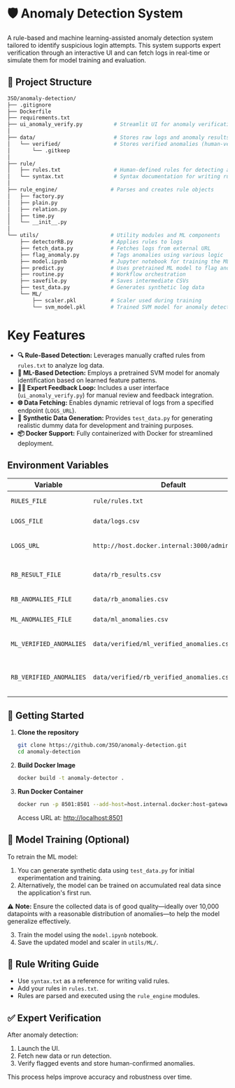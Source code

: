 # 🛡️ Anomaly Detection System

A rule-based and machine learning-assisted anomaly detection system tailored to identify suspicious login attempts. This system supports expert verification through an interactive UI and can fetch logs in real-time or simulate them for model training and evaluation.

## 📁 Project Structure
```bash
3SO/anomaly-detection/
├── .gitignore
├── Dockerfile
├── requirements.txt
├── ui_anomaly_verify.py          # Streamlit UI for anomaly verification
│
├── data/                         # Stores raw logs and anomaly results
│   └── verified/                 # Stores verified anomalies (human-verified)
│       └── .gitkeep
│
├── rule/
│   ├── rules.txt                 # Human-defined rules for detecting anomalies
│   └── syntax.txt                # Syntax documentation for writing rules
│
├── rule_engine/                 # Parses and creates rule objects
│   ├── factory.py
│   ├── plain.py
│   ├── relation.py
│   ├── time.py
│   └── __init__.py
│
└── utils/                       # Utility modules and ML components
    ├── detectorRB.py            # Applies rules to logs
    ├── fetch_data.py            # Fetches logs from external URL
    ├── flag_anomaly.py          # Tags anomalies using various logic
    ├── model.ipynb              # Jupyter notebook for training the ML model
    ├── predict.py               # Uses pretrained ML model to flag anomalies
    ├── routine.py               # Workflow orchestration
    ├── savefile.py              # Saves intermediate CSVs
    ├── test_data.py             # Generates synthetic log data
    └── ML/
        ├── scaler.pkl           # Scaler used during training
        └── svm_model.pkl        # Trained SVM model for anomaly detection
```

# Key Features

* **🔍 Rule-Based Detection:** Leverages manually crafted rules from `rules.txt` to analyze log data.
* **🤖 ML-Based Detection:** Employs a pretrained SVM model for anomaly identification based on learned feature patterns.
* **🧑‍💻 Expert Feedback Loop:** Includes a user interface (`ui_anomaly_verify.py`) for manual review and feedback integration.
* **🌐 Data Fetching:** Enables dynamic retrieval of logs from a specified endpoint (`LOGS_URL`).
* **🧪 Synthetic Data Generation:** Provides `test_data.py` for generating realistic dummy data for development and training purposes.
* **📦 Docker Support:** Fully containerized with Docker for streamlined deployment.

## Environment Variables

| Variable                | Default                          | Description                                            |
|-------------------------|----------------------------------|--------------------------------------------------------|
| `RULES_FILE`            | `rule/rules.txt`                 | Path to rule definitions                               |
| `LOGS_FILE`             | `data/logs.csv`                  | Fallback log file location                             |
| `LOGS_URL`              | `http://host.docker.internal:3000/admin/logins` | Endpoint to fetch login logs                           |
| `RB_RESULT_FILE`        | `data/rb_results.csv`            | Rule-based detection result                            |
| `RB_ANOMALIES_FILE`     | `data/rb_anomalies.csv`          | Rule-based anomalies                                   |
| `ML_ANOMALIES_FILE`     | `data/ml_anomalies.csv`          | ML-based anomalies                                      |
| `ML_VERIFIED_ANOMALIES` | `data/verified/ml_verified_anomalies.csv` | Expert Verified ML anomalies                                 |
| `RB_VERIFIED_ANOMALIES` | `data/verified/rb_verified_anomalies.csv` | Expert Verified rule-based anomalies                         |

## 🚀 Getting Started

1. **Clone the repository**
   ```bash
   git clone https://github.com/3SO/anomaly-detection.git
   cd anomaly-detection
   ```
2. **Build Docker Image**
    ```bash
    docker build -t anomaly-detector .
    ```
3. **Run Docker Container**
    ```bash
    docker run -p 8501:8501 --add-host=host.internal.docker:host-gateway anomaly-detector
    ```
    Access URL at: [http://localhost:8501](http://localhost:8501)

## 🧠 Model Training (Optional)

To retrain the ML model:

1. You can generate synthetic data using `test_data.py` for initial experimentation and training.
2. Alternatively, the model can be trained on accumulated real data since the application's first run.

⚠️ **Note:** Ensure the collected data is of good quality—ideally over 10,000 datapoints with a reasonable distribution of anomalies—to help the model generalize effectively.

3. Train the model using the `model.ipynb` notebook.
4. Save the updated model and scaler in `utils/ML/`.

## 🧪 Rule Writing Guide

* Use `syntax.txt` as a reference for writing valid rules.
* Add your rules in `rules.txt`.
* Rules are parsed and executed using the `rule_engine` modules.

## ✅ Expert Verification

After anomaly detection:

1. Launch the UI.
2. Fetch new data or run detection.
3. Verify flagged events and store human-confirmed anomalies.

This process helps improve accuracy and robustness over time.

